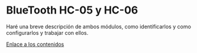 # BlueTooth HC-05 y HC-06
Haré una breve descripción de ambos módulos, como identificarlos y como configurarlos y trabajar con ellos.

[Enlace a los contenidos](https://fgcoca.github.io/BlueTooth-HC-05-y-HC-06/)

